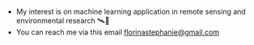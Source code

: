 - My interest is on machine learning application in remote sensing and environmental research 🛰🌱
- You can reach me via this email florinastephanie@gmail.com 
<!---
fsrichard/fsrichard is a ✨ special ✨ repository because its `README.md` (this file) appears on your GitHub profile.
You can click the Preview link to take a look at your changes.
--->
